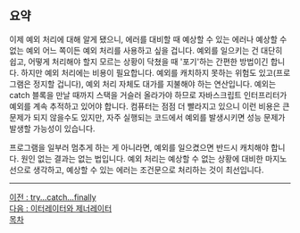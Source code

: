 ## 요약
이제 예외 처리에 대해 알게 됐으니, 에러를 대비할 때 예상할 수 있는 에러나 예상할 수 없는 예외 어느 쪽이든 예외 처리를 사용하고 싶을 겁니다. 예외를 일으키는 건 대단히 쉽고, 어떻게 처리해야 할지 모르는 상황이 닥쳤을 때 '포기'하는 간편한 방법이긴 합니다. 하지만 예외 처리에는 비용이 필요합니다. 예외를 캐치하지 못하는 위험도 있고(프로그램은 정지할 겁니다), 예외 처리 자체도 대가를 지불해야 하는 연산입니다. 예외는 catch 블록을 만날 때까지 스택을 거슬러 올라가야 하므로 자바스크립트 인터프리터가 예외를 계속 추적하고 있어야 합니다. 컴퓨터는 점점 더 빨라지고 있으니 이런 비용은 큰 문제가 되지 않을수도 있지만, 자주 실행되는 코드에서 예외를 발생시키면 성능 문제가 발생할 가능성이 있습니다.

프로그램을 일부러 멈추게 하는 게 아니라면, 예외를 일으켰으면 반드시 캐치해야 합니다. 원인 없는 결과는 없는 법입니다. 예외 처리는 예상할 수 없는 상황에 대비한 마지노선으로 생각하고, 예상할 수 있는 에러는 조건문으로 처리하는 것이 최선입니다.

***
[이전 : try...catch...finally](11.5.md) <br/>
[다음 : 이터레이터와 제너레이터](../CHAPTER_12/preview.md) <br/>
[목차](../progressCheck.md)